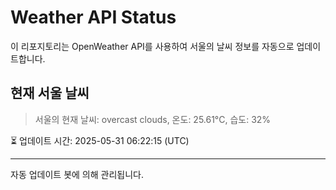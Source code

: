 
# Weather API Status

이 리포지토리는 OpenWeather API를 사용하여 서울의 날씨 정보를 자동으로 업데이트합니다.

## 현재 서울 날씨
> 서울의 현재 날씨: overcast clouds, 온도: 25.61°C, 습도: 32%

⏳ 업데이트 시간: 2025-05-31 06:22:15 (UTC)

---
자동 업데이트 봇에 의해 관리됩니다.
